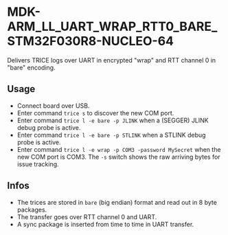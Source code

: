 # MDK-ARM_LL_UART_WRAP_RTT0_BARE_STM32F030R8-NUCLEO-64

Delivers TRICE logs over UART in encrypted "wrap" and RTT channel 0 in "bare" encoding.

## Usage

- Connect board over USB.
- Enter command `trice s` to discover the new COM port.
- Enter command `trice l -e bare -p JLINK` when a (SEGGER) JLINK debug probe is active.
- Enter command `trice l -e bare -p STLINK` when a STLINK debug probe is active.
- Enter command `trice l -e wrap -p COM3 -password MySecret` when the new COM port is COM3. The `-s` switch shows the raw arriving bytes for issue tracking.

## Infos

- The trices are stored in `bare` (big endian) format and read out in 8 byte packages.
- The transfer goes over RTT channel 0 and UART.
- A sync package is inserted from time to time in UART transfer.
